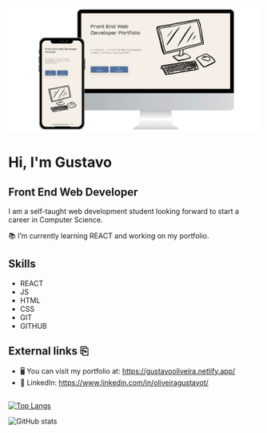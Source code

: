 ![Front End Web Developer](https://github.com/future-cs/future-cs/blob/main/github-banner-nobackground.png)

# Hi, I'm Gustavo
## Front End Web Developer

I am a self-taught web development student looking forward to start a career in Computer Science. 

📚 I’m currently learning REACT and working on my portfolio. 


## Skills

- REACT
- JS
- HTML
- CSS
- GIT
- GITHUB

## External links ⎘

- 🖥 You can visit my portfolio at: https://gustavooliveira.netlify.app/
- 📄 LinkedIn: https://www.linkedin.com/in/oliveiragustavot/


##
[![Top Langs](https://github-readme-stats.vercel.app/api/top-langs/?username=future-cs)](https://github.com/anuraghazra/github-readme-stats)

![GitHub stats](https://github-readme-stats.vercel.app/api?username=future-cs&show_icons=true)

